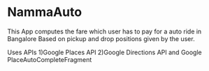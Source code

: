 # NammaAuto

This App computes the fare which user has to pay for a auto ride in Bangalore 
Based on pickup and drop positions given by the user.

Uses APIs
1)Google Places API
2)Google Directions API
and
Google PlaceAutoCompleteFragment
